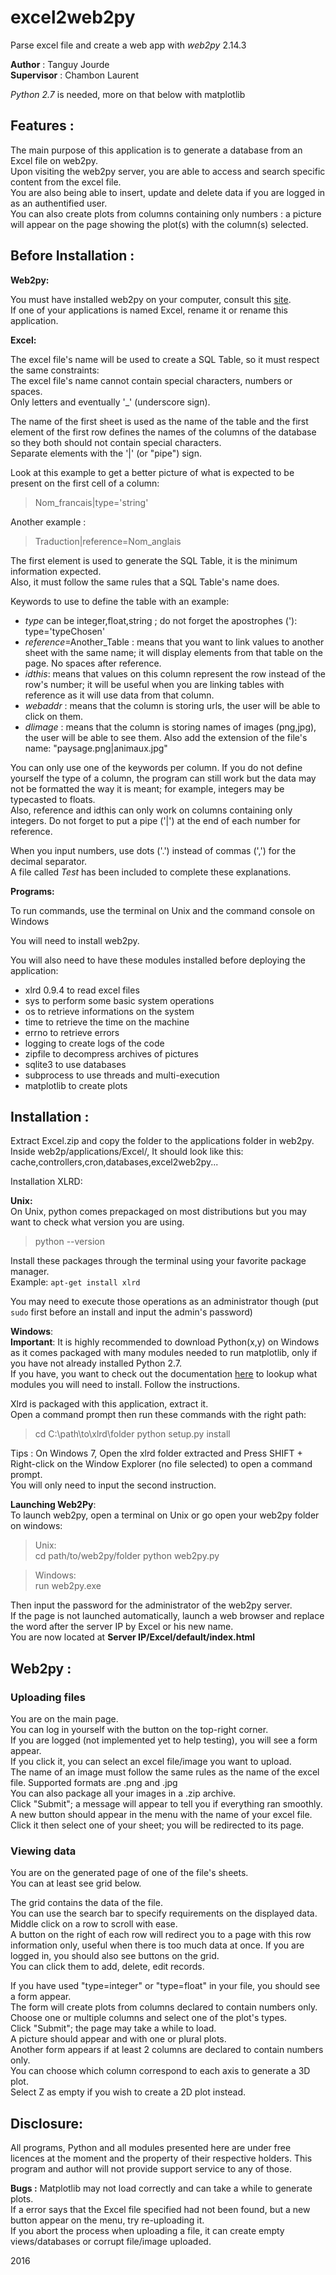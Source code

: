 # excel2web2py
Parse excel file and create a web app with _web2py_ 2.14.3

__Author__ : Tanguy Jourde  
__Supervisor__ : Chambon Laurent

_Python 2.7_ is needed, more on that below with matplotlib

Features :
----------------

The main purpose of this application is to generate a database from an Excel file on web2py.  
Upon visiting the web2py server, you are able to access and search specific content from the excel file.  
You are also being able to insert, update and delete data if you are logged in as an authentified user.  
You can also create plots from columns containing only numbers : a picture will appear on the page showing the plot(s) with the column(s) selected.  

Before Installation :
---------------------

__Web2py:__  

You must have installed web2py on your computer, consult this [site](http://www.web2py.com/).  
If one of your applications is named Excel, rename it or rename this application.  

__Excel:__

The excel file's name will be used to create a SQL Table, so it must respect the same constraints:  
The excel file's name cannot contain special characters, numbers or spaces.  
Only letters and eventually '_' (underscore sign).  

The name of the first sheet is used as the name of the table and the first element of the first row defines the names of the columns of the database so they both should not contain special characters.  
Separate elements with the '|' (or "pipe") sign.  

Look at this example to get a better picture of what is expected to be present on the first cell of a column:  
 
> Nom_francais|type='string'  

Another example :  
> Traduction|reference=Nom_anglais  

The first element is used to generate the SQL Table, it is the minimum information expected.  
Also, it must follow the same rules that a SQL Table's name does.  

Keywords to use to define the table with an example:  
- _type_ can be integer,float,string  ; do not forget the apostrophes ('): type='typeChosen'
- _reference_=Another_Table : means that you want to link values to another sheet with the same name; it will display elements from that table on the page. No spaces after reference.  
- _idthis_: means that values on this column represent the row instead of the row's number; it will be useful when you are linking tables with reference as it will use data from that column.  
- _webaddr_ : means that the column is storing urls, the user will be able to click on them.  
- _dlimage_ : means that the column is storing names of images (png,jpg), the user will be able to see them. Also add the extension of the file's name: "paysage.png|animaux.jpg"  

You can only use one of the keywords per column. 
If you do not define yourself the type of a column, the program can still work but the data may not be formatted the way it is meant; for example, integers may be typecasted to floats.  
Also, reference and idthis can only work on columns containing only integers.  Do not forget to put a pipe ('|') at the end of each number for reference.  

When you input numbers, use dots ('.') instead of commas (',') for the decimal separator.  
A file called _Test_ has been included to complete these explanations.

__Programs:__

To run commands, use the terminal on Unix and the command console on Windows  

You will need to install web2py.

You will also need to have these modules installed before deploying the application:
- xlrd 0.9.4 to read excel files
- sys to perform some basic system operations
- os to retrieve informations on the system
- time to retrieve the time on the machine
- errno to retrieve errors
- logging to create logs of the code
- zipfile to decompress archives of pictures
- sqlite3 to use databases
- subprocess to use threads and multi-execution
- matplotlib to create plots  

Installation :
--------------
  
Extract Excel.zip and copy the folder to the applications folder in web2py. Inside web2p/applications/Excel/, It should look like this: cache,controllers,cron,databases,excel2web2py...

Installation XLRD:  

__Unix:__   
On Unix, python comes prepackaged on most distributions but you may want to check what version you are using.  
>python --version

Install these packages through the terminal using your favorite package manager.  
Example: `apt-get install xlrd`

You may need to execute those operations as an administrator though (put `sudo` first before an install and input the admin's password)  

__Windows__:  
__Important__: It is highly recommended to download Python(x,y) on Windows as it comes packaged with many modules needed to run matplotlib, only if you have not already installed Python 2.7.  
If you have, you want to check out the documentation [here](http://matplotlib.org/users/installing.html#windows) to lookup what modules you will need to install.
Follow the instructions.

Xlrd is packaged with this application, extract it.  
Open a command prompt then run these commands with the right path:
> cd C:\\path\\to\\xlrd\\folder
> python setup.py install

Tips : On Windows 7, Open the xlrd folder extracted and Press SHIFT + Right-click on the Window Explorer (no file selected) to open a command prompt.  
You will only need to input the second instruction.  

__Launching Web2Py__:  
To launch web2py, open a terminal on Unix or go open your web2py folder on windows:
> Unix:  
cd path/to/web2py/folder
python web2py.py

> Windows:  
run web2py.exe  

Then input the password for the administrator of the web2py server.    
If the page is not launched automatically, launch a web browser and replace the word after the server IP by Excel or his new name.  
You are now located at __Server IP/Excel/default/index.html__

Web2py :
------------------

### Uploading files  
You are on the main page.  
You can log in yourself with the button on the top-right corner.  
If you are logged (not implemented yet to help testing), you will see a form appear.  
If you click it, you can select an excel file/image you want to upload.  
The name of an image must follow the same rules as the name of the excel file.
Supported formats are .png and .jpg  
You can also package all your images in a .zip archive.  
Click "Submit"; a message will appear to tell you if everything ran smoothly.  
A new button should appear in the menu with the name of your excel file.  
Click it then select one of your sheet; you will be redirected to its page.  

### Viewing data
You are on the generated page of one of the file's sheets.  
You can at least see grid below.  

The grid contains the data of the file.  
You can use the search bar to specify requirements on the displayed data.  
Middle click on a row to scroll with ease.  
A button on the right of each row will redirect you to a page with this row information only, useful when there is too much data at once.
If you are logged in, you should also see buttons on the grid.  
You can click them to add, delete, edit records.

If you have used "type=integer" or "type=float" in your file, you should see a form appear.  
The form will create plots from columns declared to contain numbers only.   
Choose one or multiple columns and select one of the plot's types.  
Click "Submit"; the page may take a while to load.  
A picture should appear and with one or plural plots.  
Another form appears if at least 2 columns are declared to contain numbers only.  
You can choose which column correspond to each axis to generate a 3D plot.  
Select Z as empty if you wish to create a 2D plot instead.



Disclosure: 
------------

All programs, Python and all modules presented here are under free licences at the moment and the property of their respective holders.
This program and author will not provide support service to any of those.  


__Bugs :__ Matplotlib may not load correctly and can take a while to generate plots.  
If a error says that the Excel file specified had not been found, but a new button appear on the menu, try re-uploading it.  
If you abort the process when uploading a file, it can create empty views/databases or corrupt file/image uploaded.

2016
